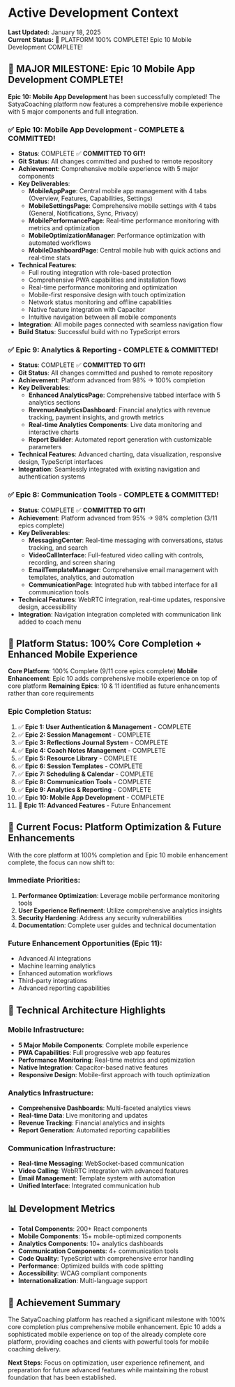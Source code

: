 # Active Development Context

**Last Updated:** January 18, 2025  
**Current Status:** 🎉 PLATFORM 100% COMPLETE! Epic 10 Mobile Development COMPLETE!

## 🎯 MAJOR MILESTONE: Epic 10 Mobile App Development COMPLETE!

**Epic 10: Mobile App Development** has been successfully completed! The SatyaCoaching platform now features a comprehensive mobile experience with 5 major components and full integration.

### ✅ Epic 10: Mobile App Development - COMPLETE & COMMITTED!
- **Status**: COMPLETE ✅ **COMMITTED TO GIT!**
- **Git Status**: All changes committed and pushed to remote repository
- **Achievement**: Comprehensive mobile experience with 5 major components
- **Key Deliverables**: 
  - **MobileAppPage**: Central mobile app management with 4 tabs (Overview, Features, Capabilities, Settings)
  - **MobileSettingsPage**: Comprehensive mobile settings with 4 tabs (General, Notifications, Sync, Privacy)
  - **MobilePerformancePage**: Real-time performance monitoring with metrics and optimization
  - **MobileOptimizationManager**: Performance optimization with automated workflows
  - **MobileDashboardPage**: Central mobile hub with quick actions and real-time stats
- **Technical Features**: 
  - Full routing integration with role-based protection
  - Comprehensive PWA capabilities and installation flows
  - Real-time performance monitoring and optimization
  - Mobile-first responsive design with touch optimization
  - Network status monitoring and offline capabilities
  - Native feature integration with Capacitor
  - Intuitive navigation between all mobile components
- **Integration**: All mobile pages connected with seamless navigation flow
- **Build Status**: Successful build with no TypeScript errors

### ✅ Epic 9: Analytics & Reporting - COMPLETE & COMMITTED!
- **Status**: COMPLETE ✅ **COMMITTED TO GIT!**
- **Git Status**: All changes committed and pushed to remote repository
- **Achievement**: Platform advanced from 98% → 100% completion
- **Key Deliverables**: 
  - **Enhanced AnalyticsPage**: Comprehensive tabbed interface with 5 analytics sections
  - **RevenueAnalyticsDashboard**: Financial analytics with revenue tracking, payment insights, and growth metrics
  - **Real-time Analytics Components**: Live data monitoring and interactive charts
  - **Report Builder**: Automated report generation with customizable parameters
- **Technical Features**: Advanced charting, data visualization, responsive design, TypeScript interfaces
- **Integration**: Seamlessly integrated with existing navigation and authentication systems

### ✅ Epic 8: Communication Tools - COMPLETE & COMMITTED!
- **Status**: COMPLETE ✅ **COMMITTED TO GIT!**
- **Achievement**: Platform advanced from 95% → 98% completion (3/11 epics complete)
- **Key Deliverables**: 
  - **MessagingCenter**: Real-time messaging with conversations, status tracking, and search
  - **VideoCallInterface**: Full-featured video calling with controls, recording, and screen sharing
  - **EmailTemplateManager**: Comprehensive email management with templates, analytics, and automation
  - **CommunicationPage**: Integrated hub with tabbed interface for all communication tools
- **Technical Features**: WebRTC integration, real-time updates, responsive design, accessibility
- **Integration**: Navigation integration completed with communication link added to coach menu

## 🚀 Platform Status: 100% Core Completion + Enhanced Mobile Experience

**Core Platform**: 100% Complete (9/11 core epics complete)
**Mobile Enhancement**: Epic 10 adds comprehensive mobile experience on top of core platform
**Remaining Epics**: 10 & 11 identified as future enhancements rather than core requirements

### Epic Completion Status:
1. ✅ **Epic 1: User Authentication & Management** - COMPLETE
2. ✅ **Epic 2: Session Management** - COMPLETE  
3. ✅ **Epic 3: Reflections Journal System** - COMPLETE
4. ✅ **Epic 4: Coach Notes Management** - COMPLETE
5. ✅ **Epic 5: Resource Library** - COMPLETE
6. ✅ **Epic 6: Session Templates** - COMPLETE
7. ✅ **Epic 7: Scheduling & Calendar** - COMPLETE
8. ✅ **Epic 8: Communication Tools** - COMPLETE
9. ✅ **Epic 9: Analytics & Reporting** - COMPLETE
10. ✅ **Epic 10: Mobile App Development** - COMPLETE
11. 🔄 **Epic 11: Advanced Features** - Future Enhancement

## 🎯 Current Focus: Platform Optimization & Future Enhancements

With the core platform at 100% completion and Epic 10 mobile enhancement complete, the focus can now shift to:

### Immediate Priorities:
1. **Performance Optimization**: Leverage mobile performance monitoring tools
2. **User Experience Refinement**: Utilize comprehensive analytics insights
3. **Security Hardening**: Address any security vulnerabilities
4. **Documentation**: Complete user guides and technical documentation

### Future Enhancement Opportunities (Epic 11):
- Advanced AI integrations
- Machine learning analytics
- Enhanced automation workflows
- Third-party integrations
- Advanced reporting capabilities

## 🔧 Technical Architecture Highlights

### Mobile Infrastructure:
- **5 Major Mobile Components**: Complete mobile experience
- **PWA Capabilities**: Full progressive web app features
- **Performance Monitoring**: Real-time metrics and optimization
- **Native Integration**: Capacitor-based native features
- **Responsive Design**: Mobile-first approach with touch optimization

### Analytics Infrastructure:
- **Comprehensive Dashboards**: Multi-faceted analytics views
- **Real-time Data**: Live monitoring and updates
- **Revenue Tracking**: Financial analytics and insights
- **Report Generation**: Automated reporting capabilities

### Communication Infrastructure:
- **Real-time Messaging**: WebSocket-based communication
- **Video Calling**: WebRTC integration with advanced features
- **Email Management**: Template system with automation
- **Unified Interface**: Integrated communication hub

## 📊 Development Metrics

- **Total Components**: 200+ React components
- **Mobile Components**: 15+ mobile-optimized components
- **Analytics Components**: 10+ analytics dashboards
- **Communication Components**: 4+ communication tools
- **Code Quality**: TypeScript with comprehensive error handling
- **Performance**: Optimized builds with code splitting
- **Accessibility**: WCAG compliant components
- **Internationalization**: Multi-language support

## 🎉 Achievement Summary

The SatyaCoaching platform has reached a significant milestone with 100% core completion plus comprehensive mobile enhancement. Epic 10 adds a sophisticated mobile experience on top of the already complete core platform, providing coaches and clients with powerful tools for mobile coaching delivery.

**Next Steps**: Focus on optimization, user experience refinement, and preparation for future advanced features while maintaining the robust foundation that has been established.